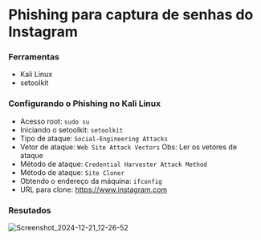# Phishing para captura de senhas do Instagram #

### Ferramentas ###

- Kali Linux
- setoolkit

### Configurando o Phishing no Kali Linux ###

- Acesso root: ``` sudo su ```
- Iniciando o setoolkit: ``` setoolkit ```
- Tipo de ataque: ``` Social-Engineering Attacks ```
- Vetor de ataque: ``` Web Site Attack Vectors ```
  Obs: Ler os vetores de ataque
- Método de ataque: ```Credential Harvester Attack Method ```
- Método de ataque: ``` Site Cloner ```
- Obtendo o endereço da máquina: ``` ifconfig ```
- URL para clone: https://www.instagram.com

### Resutados ###

![Screenshot_2024-12-21_12-26-52](https://github.com/user-attachments/assets/82d3bcf9-6ce0-427a-9227-4affb9265de5)







